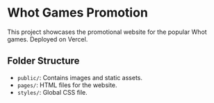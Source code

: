 # Whot Games Promotion

This project showcases the promotional website for the popular Whot games.
Deployed on Vercel.

## Folder Structure

- `public/`: Contains images and static assets.
- `pages/`: HTML files for the website.
- `styles/`: Global CSS file.
